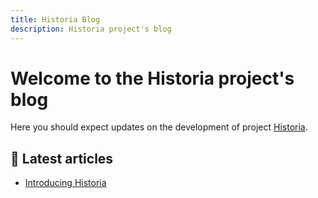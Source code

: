 ```yaml
---
title: Historia Blog
description: Historia project's blog
---
```


# Welcome to the Historia project's blog

Here you should expect updates on the development of project [Historia](https://github.com/asoldano/historia).

## 📌 Latest articles
- [Introducing Historia](./_posts/2025-03-20-introducing-historia.md)

